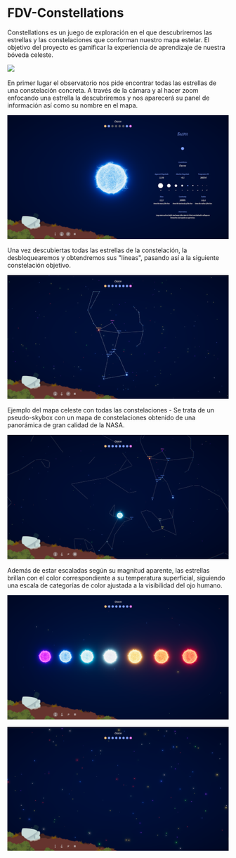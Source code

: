 # FDV-Constellations

Constellations es un juego de exploración en el que descubriremos las estrellas y las constelaciones que conforman nuestro mapa estelar. El objetivo del proyecto es gamificar la experiencia de aprendizaje de nuestra bóveda celeste.

![](Gif-Constellations.gif)

En primer lugar el observatorio nos pide encontrar todas las estrellas de una constelación concreta. A través de la cámara y al hacer zoom enfocando una estrella la descubriremos y nos aparecerá su panel de información así como su nombre en el mapa.

![](Screenshot_1.PNG)

Una vez descubiertas todas las estrellas de la constelación, la desbloquearemos y obtendremos sus "líneas", pasando así a la siguiente constelación objetivo.

![](Screenshot_2.PNG)

Ejemplo del mapa celeste con todas las constelaciones - Se trata de un pseudo-skybox con un mapa de constelaciones obtenido de una panorámica de gran calidad de la NASA.

![](Screenshot_3.PNG)

Además de estar escaladas según su magnitud aparente, las estrellas brillan con el color correspondiente a su temperatura superficial, siguiendo una escala de categorías de color ajustada a la visibilidad del ojo humano.

![](Screenshot_4.PNG)



![](Screenshot_5.PNG)
